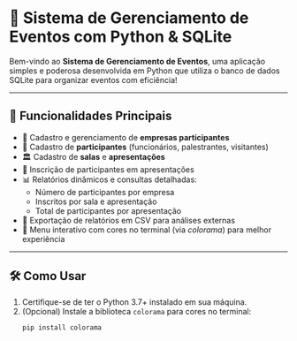 # 🎉 Sistema de Gerenciamento de Eventos com Python & SQLite

Bem-vindo ao **Sistema de Gerenciamento de Eventos**, uma aplicação simples e poderosa desenvolvida em Python que utiliza o banco de dados SQLite para organizar eventos com eficiência!

---

## 🚀 Funcionalidades Principais

- 🏢 Cadastro e gerenciamento de **empresas participantes**  
- 👥 Cadastro de **participantes** (funcionários, palestrantes, visitantes)  
- 🏛️ Cadastro de **salas** e **apresentações**  
- 📝 Inscrição de participantes em apresentações  
- 📊 Relatórios dinâmicos e consultas detalhadas:  
  - Número de participantes por empresa  
  - Inscritos por sala e apresentação  
  - Total de participantes por apresentação  
- 💾 Exportação de relatórios em CSV para análises externas  
- 🎨 Menu interativo com cores no terminal (via *colorama*) para melhor experiência

---

## 🛠️ Como Usar

1. Certifique-se de ter o Python 3.7+ instalado em sua máquina.  
2. (Opcional) Instale a biblioteca `colorama` para cores no terminal:
   ```bash
   pip install colorama
